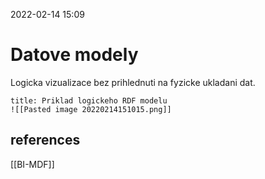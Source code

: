 2022-02-14 15:09

# Datove modely
Logicka vizualizace bez prihlednuti na fyzicke ukladani dat.
```ad-example
title: Priklad logickeho RDF modelu
![[Pasted image 20220214151015.png]]
```
## references
[[BI-MDF]]